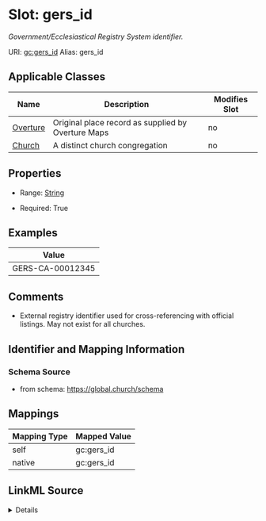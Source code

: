 

# Slot: gers_id 


_Government/Ecclesiastical Registry System identifier._





URI: [gc:gers_id](https://global.church/schema/gers_id)
Alias: gers_id

<!-- no inheritance hierarchy -->





## Applicable Classes

| Name | Description | Modifies Slot |
| --- | --- | --- |
| [Overture](Overture.md) | Original place record as supplied by Overture Maps |  no  |
| [Church](Church.md) | A distinct church congregation |  no  |







## Properties

* Range: [String](String.md)

* Required: True






## Examples

| Value |
| --- |
| GERS-CA-00012345 |

## Comments

* External registry identifier used for cross-referencing with official listings.
May not exist for all churches.


## Identifier and Mapping Information







### Schema Source


* from schema: https://global.church/schema




## Mappings

| Mapping Type | Mapped Value |
| ---  | ---  |
| self | gc:gers_id |
| native | gc:gers_id |




## LinkML Source

<details>
```yaml
name: gers_id
description: Government/Ecclesiastical Registry System identifier.
comments:
- 'External registry identifier used for cross-referencing with official listings.

  May not exist for all churches.

  '
examples:
- value: GERS-CA-00012345
  description: Sample registry ID.
in_subset:
- overture
- public
from_schema: https://global.church/schema
rank: 1000
identifier: true
alias: gers_id
domain_of:
- Church
- Overture
range: string
required: true

```
</details>
